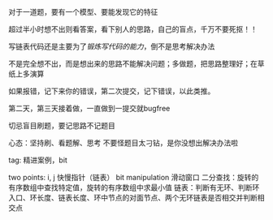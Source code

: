 对于一道题，要有一个模型、要能发现它的特征

超过半小时想不出则看答案，看下别人的思路，自己的盲点，千万不要死抠！！

写链表代码还是主要为了*锻炼写代码的能力*，倒不是思考解决办法

不是完全想不出，而是想出来的思路不能解决问题；多做题，把思路整理好；在草纸上多演算



如果报错，记下来你的错误，第二次提交，记下错误，以此类推。

第二天，第三天接着做，一直做到一提交就bugfree

切忌盲目刷题，要记思路不记题目

心态：坚持刷、看题解、思考
不要怪题目太刁钻，是你没想出解决办法啦

tag: 精进案例，bit

two points: i, j 
快慢指针（链表）
bit manipulation
滑动窗口
二分查找：旋转的有序数组中查找特定值，旋转的有序数组中求最小值
链表：判断有无环、判断环入口、环长度、链表长度、环中节点的对面节点、两个无环链表是否相交并判断相交点